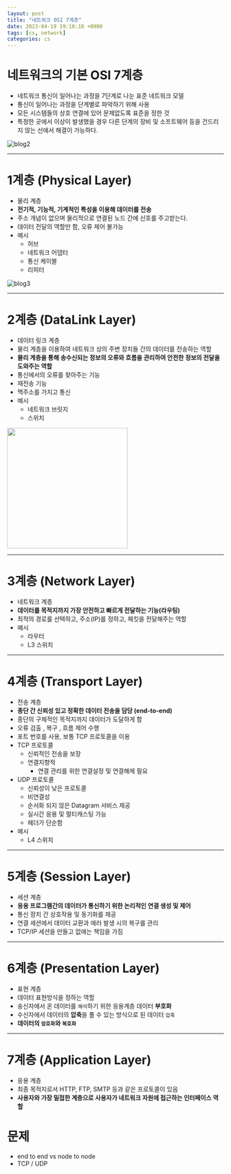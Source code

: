```yaml
---
layout: post
title: "네트워크 OSI 7계층"
date: 2023-04-19 19:10:18 +0900
tags: [cs, network]
categories: cs
---
```


# 네트워크의 기본 OSI 7계층 

- 네트워크 통신이 일어나는 과정을 7단계로 나눈 표준 네트워크 모델 
- 통신이 일어나는 과정을 단계별로 파악하기 위해 사용 
- 모든 시스템들의 상호 연결에 있어 문제없도록 표준을 정한 것 
- 특정한 곳에서 이상이 발생했을 경우 다른 단계의 장비 및 소프트웨어 등을 건드리지 않는 선에서 해결이 가능하다.

<img
    src = 'https://velog.velcdn.com/images%2Fcgotjh%2Fpost%2F52907c8c-c149-4943-ad21-3996f44f912f%2F995EFF355B74179035.jpg'
    alt = 'blog2'/>

---

# 1계층 (Physical Layer)

- 물리 계층
- **전기적, 기능적, 기계적인 특성을 이용해 데이터를 전송** 
- 주소 개념이 없으며 물리적으로 연결된 노드 간에 신호를 주고받는다.
- 데이터 전달의 역할만 함, 오류 제어 불가능 
- 예시
    - 허브
    - 네트워크 어댑터
    - 통신 케이블
    - 리피터 

<div>
<img 
    src = 'https://encrypted-tbn0.gstatic.com/images?q=tbn:ANd9GcSC3-nHG7Gki6-XxYU5DRec2VD3H7SX2pYxrg&usqp=CAU'
    alt = 'blog3'/>
</div>

---

# 2계층 (DataLink Layer)

- 데이터 링크 계층
- 물리 계층을 이용하여 네트워크 상의 주변 장치들 간의 데이터를 전송하는 역할 
- **물리 계층을 통해 송수신되는 정보의 오류와 흐름을 관리하여 안전한 정보의 전달을 도와주는 역할**
- 통신에서의 오류를 찾아주는 기능
- 재전송 기능 
- 맥주소를 가지고 통신 
- 예시
    - 네트워크 브릿지 
    - 스위치
<div>
    <img 
        src = 'https://cdn.011st.com/11dims/resize/600x600/quality/75/11src/product/4084885664/B.jpg?430000000'
        style = 'width: 280px'/>
</div>

---


# 3계층 (Network Layer)

- 네트워크 계층
- **데이터를 목적지까지 가장 안전하고 빠르게 전달하는 기능(라우팅)**
- 최적의 경로를 선택하고, 주소(IP)를 정하고, 패킷을 전달해주는 역할 
- 예시
    - 라우터
    - L3 스위치


---


# 4계층 (Transport Layer)

- 전송 계층
- **종단 간 신뢰성 있고 정확한 데이터 전송을 담당 (end-to-end)**
- 종단의 구체적인 목적지까지 데이터가 도달하게 함
- 오류 검출 , 복구 , 흐름 제어 수행
- 포트 번호를 사용, 보통 TCP 프로토콜을 이용 
- TCP 프로토콜 
    - 신뢰적인 전송을 보장 
    - 연결지향적 
        - 연결 관리를 위한 연결설정 및 연결해제 필요
- UDP 프로토콜
    - 신뢰성이 낮은 프로토콜 
    - 비연결성
    - 순서화 되지 않은 Datagram 서비스 제공 
    - 실시간 응용 및 멀티캐스팅 가능 
    - 헤더가 단순함 
- 예시
    - L4 스위치

---


# 5계층 (Session Layer)

- 세션 계층
- **응용 프로그램간의 데이터가 통신하기 위한 논리적인 연결 생성 및 제어**
- 통신 장치 간 상호작용 및 동기화를 제공 
- 연결 세션에서 데이터 교환과 에러 발생 시의 복구를 관리 
- TCP/IP 세션을 만들고 없애는 책임을 가짐


---


# 6계층 (Presentation Layer)

- 표현 계층
- 데이터 표현방식을 정하는 역할
- 송신자에서 온 데이터를 `해석`하기 위한 응용계층 데이터 **부호화**
- 수신자에서 데이터의 **압축**을 풀 수 있는 방식으로 된 데이터 `압축`
- **데이터의 `암호화`와 `복호화`**

---


# 7계층 (Application Layer)

- 응용 계층
- 최종 목적지로서 HTTP, FTP, SMTP 등과 같은 프로토콜이 있음
- **사용자와 가장 밀접한 계층으로 사용자가 네트워크 자원에 접근하는 인터페이스 역할**

# 문제
- end to end vs node to node
- TCP / UDP